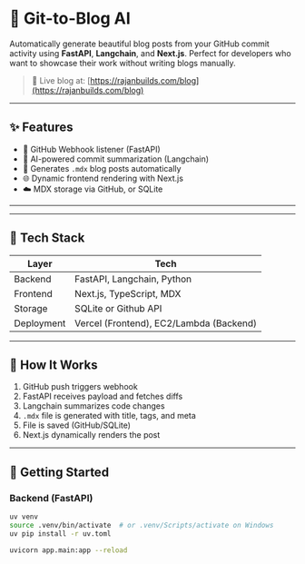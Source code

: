 # 🤖 Git-to-Blog AI

Automatically generate beautiful blog posts from your GitHub commit activity using **FastAPI**, **Langchain**, and **Next.js**. Perfect for developers who want to showcase their work without writing blogs manually.

> 🔗 Live blog at: [https://rajanbuilds.com/blog](https://rajanbuilds.com/blog)

---

## ✨ Features

- 🔁 GitHub Webhook listener (FastAPI)
- 🧠 AI-powered commit summarization (Langchain)
- 📝 Generates `.mdx` blog posts automatically
- 🌐 Dynamic frontend rendering with Next.js
- ☁️ MDX storage via GitHub, or SQLite

---

<!-- ## 📷 Demo -->
<!-- ![Demo](https://github.com/rajanshresth/git-to-blog/assets/demo.gif) -->

---

## 🧩 Tech Stack

| Layer      | Tech                                    |
| ---------- | --------------------------------------- |
| Backend    | FastAPI, Langchain, Python              |
| Frontend   | Next.js, TypeScript, MDX                |
| Storage    | SQLite or Github API                    |
| Deployment | Vercel (Frontend), EC2/Lambda (Backend) |

---

## 🚀 How It Works

1. GitHub push triggers webhook
2. FastAPI receives payload and fetches diffs
3. Langchain summarizes code changes
4. `.mdx` file is generated with title, tags, and meta
5. File is saved (GitHub/SQLite)
6. Next.js dynamically renders the post

---

## 🏁 Getting Started

### Backend (FastAPI)

```bash
uv venv
source .venv/bin/activate  # or .venv/Scripts/activate on Windows
uv pip install -r uv.toml

uvicorn app.main:app --reload
```

